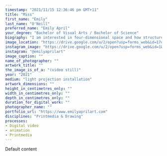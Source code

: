 ```yaml
---
timestamp: "2021/11/15 12:36:46 pm GMT+11"
title: "Miss"
first_name: "Emily"
last_name: "O'Neill"
preferred_name: "Emily April"
your_degree: "Bachelor of Visual Arts / Bachelor of Science"
biography: "I am interested in four-dimensional space and how structures change as time (t) changes. 4D space can be viewed as it's intersections with 3D space. If you imagine a piece of paper and a cube passes through it, if you have the view of the piece of paper you can't perceive the structure of the cube in 3D space, only its intersection with the 2D paper. I have used spatial practice and projection to explore my perception of the limitations of time and space during COVID-19 lockdown periods. I use multiple light sources as a way at gaining multiple perspectives of the space. The projections are confined within my bedroom, investigating the limitations of the space I occupied during social isolation"
image_location: "https://drive.google.com/u/2/open?usp=forms_web&id=17cwpYR9BRyVfdzQs-fHQ308vWJyBSWMu"
instagram_image: "https://drive.google.com/u/2/open?usp=forms_web&id=1WB2PAULN32G3VipRE4b80dM3wG9uq6H6"
instagram: "@emilyaprilart"
image_caption: ""
name_of_photographer: ""
artwork_title: ""
the_image_is_of_a: "(video still)"
year: "2021"
medium: "light projection installation"
artwork_dimensions: ""
height_in_centimetres_only: ""
width_in_centimetres_only: ""
depth_in_centimetres_only: ""
duration_for_digital_work: ""
photographer_name: ""
portfolio_url: "https://www.emilyaprilart.com"
disciplines: "Printmedia & Drawing"
processes:
- Digital video
- animation
- Printmedia
---
```


Default content